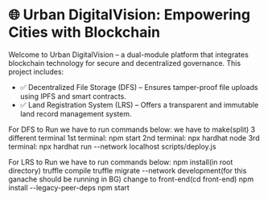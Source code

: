 # 🌐 Urban DigitalVision: Empowering Cities with Blockchain

Welcome to Urban DigitalVision – a dual-module platform that integrates blockchain technology for secure and decentralized governance. This project includes:

- ✅ Decentralized File Storage (DFS) – Ensures tamper-proof file uploads using IPFS and smart contracts.
- ✅ Land Registration System (LRS) – Offers a transparent and immutable land record management system.

For DFS to Run we have to run commands below:
we have to make(split) 3 different terminal
1st terminal: npm start
2nd terminal: npx hardhat node
3rd terminal: npx hardhat run --network localhost scripts/deploy.js

For LRS to Run we have to run commands below:
npm install(in root directory)
truffle compile
truffle migrate --network development(for this ganache should be running in BG)
change to front-end(cd front-end)
npm install --legacy-peer-deps
npm start

